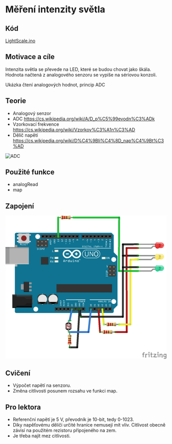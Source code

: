 #	Měření intenzity světla

## Kód
[LightScale.ino](../../../examples/LightScale/LightScale.ino)

## Motivace a cíle

  Intenzita světla se převede na LED, které se budou chovat jako škála. Hodnota načtená z analogového senzoru se vypíše na sériovou konzoli.

  Ukázka čtení analogových hodnot, princip ADC

## Teorie
  - Analogový senzor
  - ADC https://cs.wikipedia.org/wiki/A/D_p%C5%99evodn%C3%ADk 
  - Vzorkovací frekvence https://cs.wikipedia.org/wiki/Vzorkov%C3%A1n%C3%AD
  - Dělič napětí https://cs.wikipedia.org/wiki/D%C4%9Bli%C4%8D_nap%C4%9Bt%C3%AD 

![ADC](http://m.eet.com/media/1075629/0503feat2fig1.gif)

##	Použité funkce
  - analogRead
  - map

  
## Zapojení

![LightScale.ino](../../../docs/LightScale_bb.png)
 
## Cvičení
  - Výpočet napětí na senzoru.
  - Změna citlivosti posunem rozsahu ve funkci map.


## Pro lektora
  - Referenční napětí je 5 V, převodník je 10-bit, tedy 0-1023.
  - Díky napěťovému děliči určité hranice nemusejí mít vliv. Citlivost obecně závisí na použitém rezistoru připojeného na zem.
  - Je třeba najít mez citlivosti.
